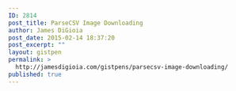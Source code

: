```yaml
---
ID: 2814
post_title: ParseCSV Image Downloading
author: James DiGioia
post_date: 2015-02-14 18:37:20
post_excerpt: ""
layout: gistpen
permalink: >
  http://jamesdigioia.com/gistpens/parsecsv-image-downloading/
published: true
---
```

